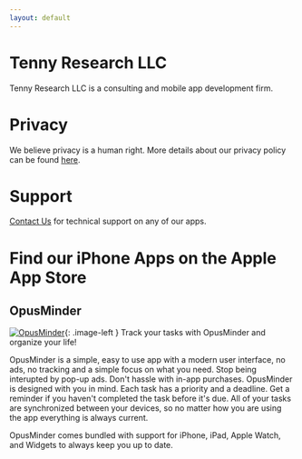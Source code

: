 ```yaml
---
layout: default
---
```

<style type="text/css">
    .image-left {
      display: block;
      margin-left: auto;
      margin-right: auto;
      float: right;
    }
    </style>

# Tenny Research LLC
Tenny Research LLC is a consulting and mobile app development firm.

# Privacy
We believe privacy is a human right. More details about our privacy policy can be found [here](./privacy.html).

# Support
[Contact Us](mailto:admin@tennyresearch.com) for technical support on any of our apps.

# Find our iPhone Apps on the Apple App Store

## OpusMinder

[![OpusMinder](.images/opusminder.png)](https://apps.apple.com/us/app/opusminder/id1626523449){: .image-left } Track your tasks with OpusMinder and organize your life!

OpusMinder is a simple, easy to use app with a modern user interface, no ads, no tracking and a simple focus on what you need. Stop being interupted by pop-up ads. Don't hassle with in-app purchases. OpusMinder is designed with you in mind. Each task has a priority and a deadline. Get a reminder if you haven't completed the task before it's due.  All of your tasks are synchronized between your devices, so no matter how you are using the app everything is always current.

OpusMinder comes bundled with support for iPhone, iPad, Apple Watch, and Widgets to always keep you up to date.